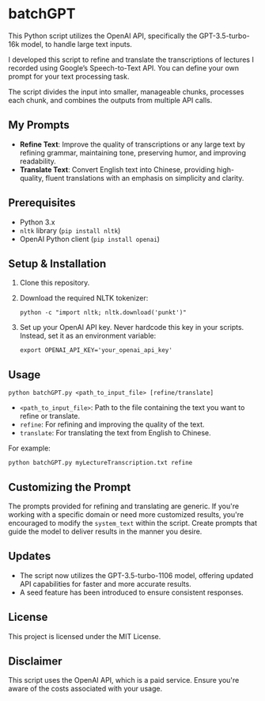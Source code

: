 # batchGPT

This Python script utilizes the OpenAI API, specifically the GPT-3.5-turbo-16k model, to handle large text inputs. 

I developed this script to refine and translate the transcriptions of lectures I recorded using Google’s Speech-to-Text API. You can define your own prompt for your text processing task.

The script divides the input into smaller, manageable chunks, processes each chunk, and combines the outputs from multiple API calls.

## My Prompts
- **Refine Text**: Improve the quality of transcriptions or any large text by refining grammar, maintaining tone, preserving humor, and improving readability.
- **Translate Text**: Convert English text into Chinese, providing high-quality, fluent translations with an emphasis on simplicity and clarity.

## Prerequisites
- Python 3.x
- `nltk` library (`pip install nltk`)
- OpenAI Python client (`pip install openai`)

## Setup & Installation

1. Clone this repository.

2. Download the required NLTK tokenizer:
   ```
   python -c "import nltk; nltk.download('punkt')"
   ```

3. Set up your OpenAI API key. Never hardcode this key in your scripts. Instead, set it as an environment variable:
   ```
   export OPENAI_API_KEY='your_openai_api_key'
   ```

## Usage

```
python batchGPT.py <path_to_input_file> [refine/translate]
```
- `<path_to_input_file>`: Path to the file containing the text you want to refine or translate.
- `refine`: For refining and improving the quality of the text.
- `translate`: For translating the text from English to Chinese.

For example:
```
python batchGPT.py myLectureTranscription.txt refine
```

## Customizing the Prompt

The prompts provided for refining and translating are generic. If you're working with a specific domain or need more customized results, you're encouraged to modify the `system_text` within the script. Create prompts that guide the model to deliver results in the manner you desire.

## Updates

- The script now utilizes the GPT-3.5-turbo-1106 model, offering updated API capabilities for faster and more accurate results.
- A seed feature has been introduced to ensure consistent responses.

## License

This project is licensed under the MIT License.

## Disclaimer

This script uses the OpenAI API, which is a paid service. Ensure you're aware of the costs associated with your usage.
